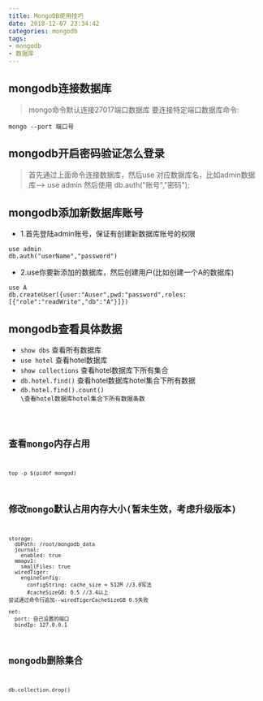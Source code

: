 ```yaml
---
title: MongoDB使用技巧
date: 2018-12-07 23:34:42
categories: mongodb
tags:
- mongodb
- 数据库
---
```


## mongodb连接数据库
>mongo命令默认连接27017端口数据库
>要连接特定端口数据库命令:
```
mongo --port 端口号
```

## mongodb开启密码验证怎么登录
>首先通过上面命令连接数据库，然后use 对应数据库名，比如admin数据库--> use admin
>然后使用 db.auth("账号","密码");  

## mongodb添加新数据库账号
* 1.首先登陆admin账号，保证有创建新数据库账号的权限
```
use admin 
db.auth("userName","password") 
```
* 2.use你要新添加的数据库，然后创建用户(比如创建一个A的数据库)
```
use A 
db.createUser({user:"Auser",pwd:"password",roles:[{"role":"readWrite","db":"A"}]}) 
```

## mongodb查看具体数据
* <code>show dbs</code> 查看所有数据库
* <code>use hotel</code> 查看hotel数据库
* <code>show collections</code> 查看hotel数据库下所有集合
* <code>db.hotel.find()</code> 查看hotel数据库hotel集合下所有数据
* <code>db.hotel.find().count()</cdoe> \查看hotel数据库hotel集合下所有数据条数

## 查看mongo内存占用
```
top -p $(pidof mongod)
```

## 修改mongo默认占用内存大小(暂未生效，考虑升级版本)
```
storage:
  dbPath: /root/mongodb_data
  journal:
    enabled: true
  mmapv1:
    smallFiles: true
  wiredTiger:
    engineConfig:
      configString: cache_size = 512M //3.0写法
      #cacheSizeGB: 0.5 //3.4以上
尝试通过命令行追加--wiredTigerCacheSizeGB 0.5失败

net:
  port: 自己设置的端口
  bindIp: 127.0.0.1
```

## mongodb删除集合
```
db.collection.drop()
```

